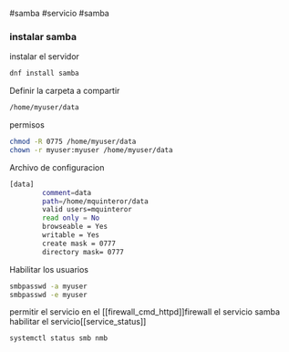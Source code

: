 #samba #servicio #samba 
### instalar samba
instalar el servidor
```bash
dnf install samba
````
Definir la carpeta a compartir
```bash
/home/myuser/data
```
permisos
```bash
chmod -R 0775 /home/myuser/data
chown -r myuser:myuser /home/myuser/data
```
Archivo de configuracion
```bash
[data]
        comment=data
        path=/home/mquinteror/data
        valid users=mquinteror
        read only = No
        browseable = Yes
        writable = Yes
        create mask = 0777
        directory mask= 0777

```
Habilitar los usuarios
```bash
smbpasswd -a myuser
smbpasswd -e myuser
```
permitir el servicio en el [[firewall_cmd_httpd]]firewall el servicio samba
habilitar el servicio[[service_status]]
```bash
systemctl status smb nmb
```
